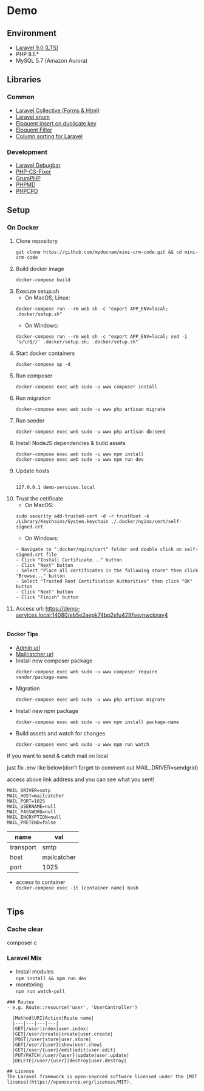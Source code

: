 # Demo


## Environment
- [Laravel 9.0 (LTS)](https://laravel.com/docs/9.x/)
- PHP 8.1.*
- MySQL 5.7 (Amazon Aurora)

## Libraries
### Common
- [Laravel Collective (Forms & Html)](https://laravelcollective.com/docs/6.0/html)
- [Laravel enum](https://github.com/BenSampo/laravel-enum)
- [Eloquent insert on duplicate key](https://github.com/guidocella/eloquent-insert-on-duplicate-key)
- [Eloquent Filter](https://github.com/Tucker-Eric/EloquentFilter)
- [Column sorting for Laravel](https://github.com/Kyslik/column-sortable)
### Development
- [Laravel Debugbar](https://github.com/barryvdh/laravel-debugbar)
- [PHP-CS-Fixer](https://github.com/FriendsOfPHP/PHP-CS-Fixer)
- [GrumPHP](https://github.com/phpro/grumphp)
- [PHPMD](https://github.com/phpmd/phpmd)
- [PHPCPD](https://github.com/sebastianbergmann/phpcpd)

## Setup
### On Docker
1. Clone repository 
    ```shell
    git clone https://github.com/myducnam/mini-crm-code.git && cd mini-crm-code
    ```
2. Build docker image
    ```shell
    docker-compose build
    ```
3. Execute setup.sh
    - On MacOS, Linux:
    ```shell
    docker-compose run --rm web sh -c "export APP_ENV=local; .docker/setup.sh"
    ```
    - On Windows:
    ```shell
    docker-compose run --rm web sh -c "export APP_ENV=local; sed -i 's/\r$//' .docker/setup.sh; .docker/setup.sh"
    ```
4. Start docker containers
    ```shell
    docker-compose up -d
    ```
5. Run composer
    ```shell
    docker-compose exec web sudo -u www composer install
    ```
6. Run migration
    ```shell
    docker-compose exec web sudo -u www php artisan migrate
    ```
7. Run seeder
    ```shell
    docker-compose exec web sudo -u www php artisan db:seed
    ```
8. Install NodeJS dependencies & build assets
    ```shell
    docker-compose exec web sudo -u www npm install
    docker-compose exec web sudo -u www npm run dev
    ```
9. Update hosts
    ```
    ...
    127.0.0.1 demo-services.local
    ```
10. Trust the cetificate
    - On MacOS:
    ```shell
    sudo security add-trusted-cert -d -r trustRoot -k /Library/Keychains/System.keychain ./.docker/nginx/cert/self-signed.crt
    ```
    - On Windows:
    ```shell
    - Navigate to ".docker/nginx/cert" folder and double click on self-signed.crt file
    - Click "Install Certificate..." button
    - Click "Next" button
    - Select "Place all certificates in the following store" then click "Browse..." button
    - Select "Trusted Root Certification Authorities" then click "OK" button
    - Click "Next" button
    - Click "Finish" button
    ```
11. Access url: https://demo-services.local:14080/eb5e2aepk74bp2sfu429fseynwcknay4
    ```
#### Docker Tips
- [Admin url](https://demo-services.local:14080/eb5e2aepk74bp2sfu429fseynwcknay4)
- [Mailcatcher url](http://localhost:14088/)
- Install new composer package
    ```shell
    docker-compose exec web sudo -u www composer require vendor/package-name
    ```
- Migration  
    ```shell
    docker-compose exec web sudo -u www php artisan migrate
    ```
- Install new npm package
    ```shell
    docker-compose exec web sudo -u www npm install package-name
    ```
- Build assets and watch for changes
    ```shell
    docker-compose exec web sudo -u www npm run watch
    ```

If you want to send & catch mail on local 

just fix .env like below(don't forget to comment out MAIL_DRIVER=sendgrid)

access above link address and you can see what you sent!
```
MAIL_DRIVER=smtp 
MAIL_HOST=mailcatcher
MAIL_PORT=1025
MAIL_USERNAME=null
MAIL_PASSWORD=null
MAIL_ENCRYPTION=null
MAIL_PRETEND=false
```

  |name|val|
  |---|---|
  |transport|smtp|
  |host|mailcatcher|
  |port|1025|
- access to container  
`docker-compose exec -it [container name] bash`


    ```

## Tips
### Cache clear
composer c
### Laravel Mix
- Install modules  
`npm install && npm run dev`
- monitoring  
`npm run watch-poll`

```
### Routes
- e.g. Route::resource('user', 'UserController')

  |Method|URI|Action|Route name|
  |---|---|---|---|
  |GET|/user|index|user.index|
  |GET|/user/create|create|user.create|
  |POST|/user|store|user.store|
  |GET|/user/{user}|show|user.show|
  |GET|/user/{user}/edit|edit|user.edit|
  |PUT/PATCH|/user/{user}|update|user.update|
  |DELETE|/user/{user}|destroy|user.destroy|

## License
The Laravel framework is open-sourced software licensed under the [MIT license](https://opensource.org/licenses/MIT).
